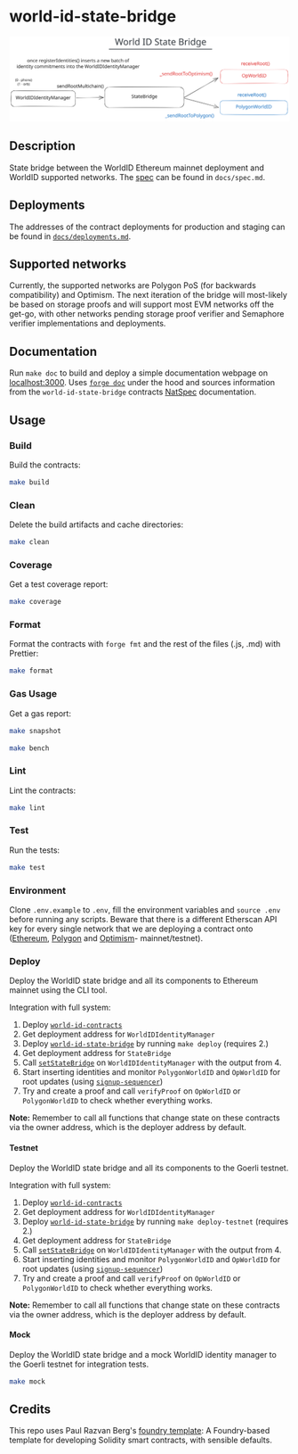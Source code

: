 # world-id-state-bridge

![spec](docs/state-bridge2.svg)

## Description

State bridge between the WorldID Ethereum mainnet deployment and WorldID supported networks. The [spec](./docs/spec.md)
can be found in `docs/spec.md`.

## Deployments

The addresses of the contract deployments for production and staging can be found in
[`docs/deployments.md`](./docs/deployments.md).

## Supported networks

Currently, the supported networks are Polygon PoS (for backwards compatibility) and Optimism. The next iteration of the
bridge will most-likely be based on storage proofs and will support most EVM networks off the get-go, with other
networks pending storage proof verifier and Semaphore verifier implementations and deployments.

## Documentation

Run `make doc` to build and deploy a simple documentation webpage on [localhost:3000](https://localhost:3000). Uses
[`forge doc`](https://book.getfoundry.sh/reference/forge/forge-doc#forge-doc) under the hood and sources information
from the `world-id-state-bridge` contracts [NatSpec](https://docs.soliditylang.org/en/latest/natspec-format.html)
documentation.

## Usage

### Build

Build the contracts:

```sh
make build
```

### Clean

Delete the build artifacts and cache directories:

```sh
make clean
```

### Coverage

Get a test coverage report:

```sh
make coverage
```

### Format

Format the contracts with `forge fmt` and the rest of the files (.js, .md) with Prettier:

```sh
make format
```

### Gas Usage

Get a gas report:

```sh
make snapshot
```

```sh
make bench
```

### Lint

Lint the contracts:

```sh
make lint
```

### Test

Run the tests:

```sh
make test
```

### Environment

Clone `.env.example` to `.env`, fill the environment variables and `source .env` before running any scripts. Beware that
there is a different Etherscan API key for every single network that we are deploying a contract onto
([Ethereum](https://etherscan.io/myaccount), [Polygon](https://polygonscan.com/myaccount) and
[Optimism](https://optimistic.etherscan.io/login)- mainnet/testnet).

### Deploy

Deploy the WorldID state bridge and all its components to Ethereum mainnet using the CLI tool.

Integration with full system:

1. Deploy [`world-id-contracts`](https://github.com/worldcoin/world-id-contracts)
2. Get deployment address for `WorldIDIdentityManager`
3. Deploy [`world-id-state-bridge`](https://github.com/worldcoin/world-id-state-bridge) by running `make deploy`
   (requires 2.)
4. Get deployment address for `StateBridge`
5. Call
   [`setStateBridge`](https://github.com/worldcoin/world-id-contracts/blob/5f0f56c22b916815eecc82eef877d141acd7e139/src/WorldIDIdentityManagerImplV1.sol#L682-L707)
   on `WorldIDIdentityManager` with the output from 4.
6. Start inserting identities and monitor `PolygonWorldID` and `OpWorldID` for root updates (using
   [`signup-sequencer`](https://github.com/worldcoin/signup-sequencer))
7. Try and create a proof and call `verifyProof` on `OpWorldID` or `PolygonWorldID` to check whether everything works.

**Note:** Remember to call all functions that change state on these contracts via the owner address, which is the
deployer address by default.

#### Testnet

Deploy the WorldID state bridge and all its components to the Goerli testnet.

Integration with full system:

1. Deploy [`world-id-contracts`](https://github.com/worldcoin/world-id-contracts)
2. Get deployment address for `WorldIDIdentityManager`
3. Deploy [`world-id-state-bridge`](https://github.com/worldcoin/world-id-state-bridge) by running `make deploy-testnet`
   (requires 2.)
4. Get deployment address for `StateBridge`
5. Call
   [`setStateBridge`](https://github.com/worldcoin/world-id-contracts/blob/5f0f56c22b916815eecc82eef877d141acd7e139/src/WorldIDIdentityManagerImplV1.sol#L682-L707)
   on `WorldIDIdentityManager` with the output from 4.
6. Start inserting identities and monitor `PolygonWorldID` and `OpWorldID` for root updates (using
   [`signup-sequencer`](https://github.com/worldcoin/signup-sequencer))
7. Try and create a proof and call `verifyProof` on `OpWorldID` or `PolygonWorldID` to check whether everything works.

**Note:** Remember to call all functions that change state on these contracts via the owner address, which is the
deployer address by default.

#### Mock

Deploy the WorldID state bridge and a mock WorldID identity manager to the Goerli testnet for integration tests.

```sh
make mock
```

## Credits

This repo uses Paul Razvan Berg's [foundry template](https://github.com/paulrberg/foundry-template/): A Foundry-based
template for developing Solidity smart contracts, with sensible defaults.
